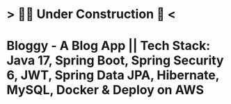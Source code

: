 # > 👨‍💻 Under Construction 🚧 <
# Bloggy - A Blog App || Tech Stack: Java 17, Spring Boot, Spring Security 6, JWT, Spring Data JPA, Hibernate, MySQL, Docker & Deploy on AWS 
